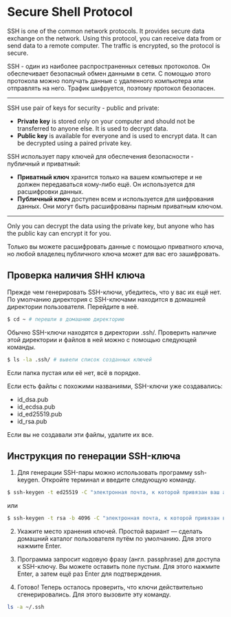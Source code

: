 # **S**ecure **S**hell **P**rotocol

SSH is one of the common network protocols. It provides secure data exchange on the network. Using this protocol, you can receive data from or send data to a remote computer. The traffic is encrypted, so the protocol is secure.  

SSH - один из наиболее распространенных сетевых протоколов. Он обеспечивает безопасный обмен данными в сети. С помощью этого протокола можно получать данные с удаленного компьютера или отправлять на него. Трафик шифруется, поэтому протокол безопасен.  

---

SSH use pair of keys for security - public and private:
* **Private key** is stored only on your computer and should not be transferred to anyone else. It is used to decrypt data.
* **Public key** is available for everyone and is used to encrypt data. It can be decrypted using a paired private key.  

SSH использует пару ключей для обеспечения безопасности - публичный и приватный:
* **Приватный ключ** хранится только на вашем компьютере и не должен передаваться кому-либо ещё. Он используется для расшифровки данных.
* **Публичный ключ** доступен всем и используется для шифрования данных. Они могут быть расшифрованы парным приватным ключом.  

---

Only you can decrypt the data using the private key, but anyone who has the public kay can encrypt it for you.  

Только вы можете расшифровать данные с помощью приватного ключа, но любой владелец публичного ключа может для вас его зашифровать.  

## Проверка наличия SHH ключа
Прежде чем генерировать SSH-ключи, убедитесь, что у вас их ещё нет. По умолчанию директория с SSH-ключами находится в домашней директории пользователя. Перейдите в неё.
```bash
$ cd ~ # перешли в домашнюю директорию
```
Обычно SSH-ключи находятся в директории .ssh/. Проверить наличие этой директории и файлов в ней можно с помощью следующей команды.
```bash
$ ls -la .ssh/ # вывели список созданных ключей
```
Если папка пустая или её нет, всё в порядке.  

Если есть файлы с похожими названиями, SSH-ключи уже создавались:
* id_dsa.pub
* id_ecdsa.pub
* id_ed25519.pub
* id_rsa.pub  

Если вы не создавали эти файлы, удалите их все.  
## Инструкция по генерации SSH-ключа
1. Для генерации SSH-пары можно использовать программу ssh-keygen. Откройте терминал и введите следующую команду.
```bash
$ ssh-keygen -t ed25519 -C "электронная почта, к которой привязан ваш аккаунт на GitHub"
```    
или
```bash
$ ssh-keygen -t rsa -b 4096 -C "электронная почта, к которой привязан ваш аккаунт на GitHub"
```  

2. Укажите место хранения ключей. Простой вариант — сделать домашний каталог пользователя путём по умолчанию. Для этого нажмите Enter.

3. Программа запросит кодовую фразу (англ. passphrase) для доступа к SSH-ключу. Вы можете оставить поле пустым. Для этого нажмите Enter, а затем ещё раз Enter для подтверждения.  
4. Готово! Теперь осталось проверить, что ключи действительно сгенерировались. Для этого вызовите эту команду.
```bash
ls -a ~/.ssh
```
